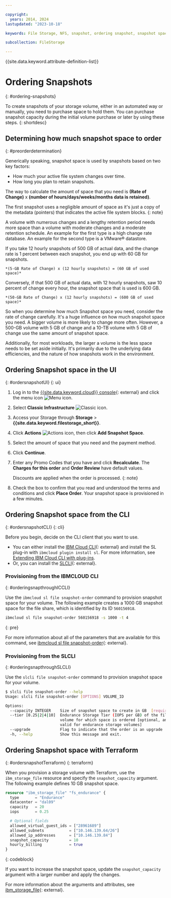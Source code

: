```yaml
---

copyright:
  years: 2014, 2024
lastupdated: "2023-10-18"

keywords: File Storage, NFS, snapshot, ordering snapshot, snapshot space

subcollection: FileStorage

---
```

{{site.data.keyword.attribute-definition-list}}


# Ordering Snapshots
{: #ordering-snapshots}

To create snapshots of your storage volume, either in an automated way or manually, you need to purchase space to hold them. You can purchase snapshot capacity during the initial volume purchase or later by using these steps.
{: shortdesc}

## Determining how much snapshot space to order
{: #preorderdetermination}

Generically speaking, snapshot space is used by snapshots based on two key factors:
- How much your active file system changes over time.
- How long you plan to retain snapshots.

The way to calculate the amount of space that you need is **(Rate of Change)** x **(number of hours/days/weeks/months data is retained)**.

The first snapshot uses a negligible amount of space as it's just a copy of the metadata (pointers) that indicates the active file system blocks.
{: note}

A volume with numerous changes and a lengthy retention period needs more space than a volume with moderate changes and a moderate retention schedule. An example for the first type is a high change rate database. An example for the second type is a VMware&reg; datastore.

If you take 12 hourly snapshots of 500 GB of actual data, and the change rate is 1 percent between each snapshot, you end up with 60 GB for snapshots.

    *(5-GB Rate of Change) x (12 hourly snapshots) = (60 GB of used space)*

Conversely, if that 500 GB of actual data, with 12 hourly snapshots, saw 10 percent of change every hour, the snapshot space that is used is 600 GB.

    *(50-GB Rate of Change) x (12 hourly snapshots) = (600 GB of used space)*

So when you determine how much Snapshot space you need, consider the rate of change carefully. It's a huge influence on how much snapshot space you need. A bigger volume is more likely to change more often. However, a 500-GB volume with 5 GB of change and a 10-TB volume with 5 GB of change use the same amount of snapshot space.

Additionally, for most workloads, the larger a volume is the less space needs to be set aside initially. It's primarily due to the underlying data efficiencies, and the nature of how snapshots work in the environment.

## Ordering Snapshot space in the UI
{: #ordersnapshotUI}
{: ui}

1. Log in to the [{{site.data.keyword.cloud}} console](/login){: external} and click the menu icon ![Menu icon](../icons/icon_hamburger.svg "Menu").
2. Select **Classic Infrastructure** ![Classic icon](../icons/classic.svg "Classic").
3. Access your Storage through **Storage** > **{{site.data.keyword.filestorage_short}}**.
4. Click **Actions** ![Actions icon](../icons/action-menu-icon.svg "Actions"), then click **Add Snapshot Space**.
5. Select the amount of space that you need and the payment method.
6. Click **Continue**.
7. Enter any Promo Codes that you have and click **Recalculate**. The **Charges for this order** and **Order Review** have default values.

   Discounts are applied when the order is processed.
   {: note}

8. Check the box to confirm that you read and understood the terms and conditions and click **Place Order**. Your snapshot space is provisioned in a few minutes.

## Ordering Snapshot space from the CLI
{: #ordersnapshotCLI}
{: cli}

Before you begin, decide on the CLI client that you want to use.

* You can either install the [IBM Cloud CLI](/docs/cli){: external} and install the SL plug-in with `ibmcloud plugin install sl`. For more information, see [Extending IBM Cloud CLI with plug-ins](/docs/cli?topic=cli-plug-ins).
* Or, you can install the [SLCLI](https://softlayer-python.readthedocs.io/en/latest/cli/){: external}.

### Provisioning from the IBMCLOUD CLI
{: #orderingsnapthroughICCLI}

Use the `ibmcloud sl file snapshot-order` command to provision snapshot space for your volume. The following example creates a 1000 GB snapshot space for the file share, which is identified by its ID `560156918`.

```sh
ibmcloud sl file snapshot-order 560156918 -s 1000 -t 4
```
{: pre}

For more information about all of the parameters that are available for this command, see [ibmcloud sl file snapshot-order](/docs/cli?topic=cli-sl-file-storage-service#sl_file_snapshot_order){: external}.

### Provisioning from the SLCLI
{: #orderingsnapthroughSLCLI}

Use the `slcli file snapshot-order` command to provision snapshot space for your volume. 

```sh
$ slcli file snapshot-order --help
Usage: slcli file snapshot-order [OPTIONS] VOLUME_ID

Options:
  --capacity INTEGER    Size of snapshot space to create in GB  [required]
  --tier [0.25|2|4|10]  Endurance Storage Tier (IOPS per GB) of the file
                        volume for which space is ordered [optional, and only
                        valid for endurance storage volumes]
  --upgrade             Flag to indicate that the order is an upgrade
  -h, --help            Show this message and exit.
```

## Ordering Snapshot space with Terraform
{: #ordersnapshotTerraform}
{: terraform}

When you provision a storage volume with Terraform, use the `ibm_storage_file` resource and specify the `snapshot_capacity` argument. The following example defines 10 GB snapshot space.

```terraform
resource "ibm_storage_file" "fs_endurance" {
  type       = "Endurance"
  datacenter = "dal09"
  capacity   = 20
  iops       = 0.25

  # Optional fields
  allowed_virtual_guest_ids = ["28961689"]
  allowed_subnets           = ["10.146.139.64/26"]
  allowed_ip_addresses      = ["10.146.139.84"]
  snapshot_capacity         = 10
  hourly_billing            = true
}
```
{: codeblock}

If you want to increase the snapshot space, update the `snapshot_capacity` argument with a larger number and apply the changes.

For more information about the arguments and attributes, see [ibm_storage_file](https://registry.terraform.io/providers/IBM-Cloud/ibm/latest/docs/resources/storage_file){: external}.
